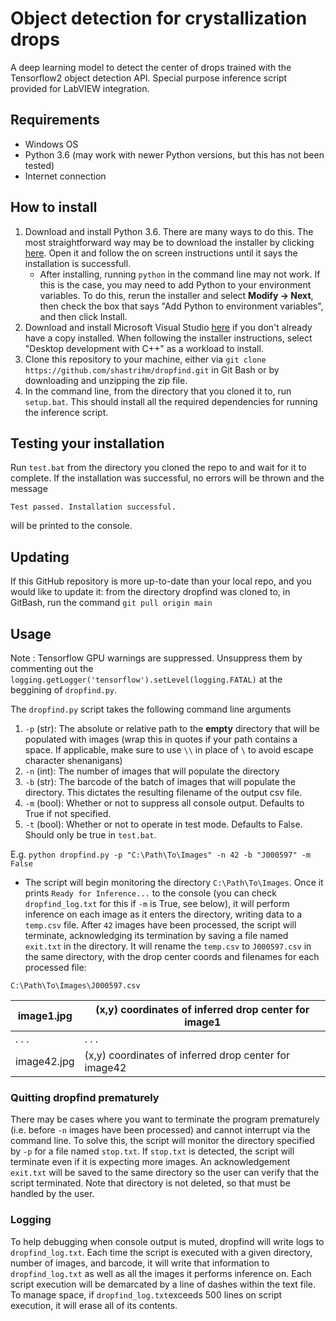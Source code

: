 # Object detection for crystallization drops
A deep learning model to detect the center of drops trained with the Tensorflow2 object detection API. Special purpose inference script provided for LabVIEW integration. 
## Requirements
- Windows OS 
- Python 3.6 (may work with newer Python versions, but this has not been tested)
- Internet connection
## How to install
1) Download and install Python 3.6. There are many ways to do this. The most straightforward way may be to download the installer by clicking [here](https://www.python.org/ftp/python/3.6.2/python-3.6.2-amd64.exe). Open it and follow the on screen instructions until it says the installation is successfull. 
    - After installing, running `python` in the command line may not work. If this is the case, you may need to add Python to your environment variables. To do this, rerun the installer and select **Modify -> Next**, then check the box that says "Add Python to environment variables", and then click Install.
2) Download and install Microsoft Visual Studio [here](https://c2rsetup.officeapps.live.com/c2r/downloadVS.aspx?sku=community&channel=release&source=vslandingpage&cid=2011) if you don't already have a copy installed. When following the installer instructions, select "Desktop development with C++" as a workload to install. 
3) Clone this repository to your machine, either via `git clone https://github.com/shastrihm/dropfind.git`  in Git Bash or by downloading and unzipping the zip file. 
4) In the command line, from the directory that you cloned it to, run `setup.bat`. This should install all the required dependencies for running the inference script.

## Testing your installation

Run `test.bat` from the directory you cloned the repo to and wait for it to complete. If the installation was successful, no errors will be thrown and the message 

`Test passed. Installation successful.` 

will be printed to the console. 

## Updating
If this GitHub repository is more up-to-date than your local repo, and you would like to update it: from the directory dropfind was cloned to, in GitBash, run the command `git pull origin main`

## Usage 
Note : Tensorflow GPU warnings are suppressed. Unsuppress them by commenting out the `logging.getLogger('tensorflow').setLevel(logging.FATAL)` at the beggining of `dropfind.py`.

The `dropfind.py` script takes the following command line arguments
1) `-p` (str): The absolute or relative path to the **empty** directory that will be populated with images (wrap this in quotes if your path contains a space. If applicable, make sure to use `\\` in place of `\` to avoid escape character shenanigans)
2) `-n` (int): The number of images that will populate the directory
3) `-b` (str): The barcode of the batch of images that will populate the directory. This dictates the resulting filename of the output csv file.
4) `-m` (bool): Whether or not to suppress all console output. Defaults to True if not specified.
5) `-t` (bool): Whether or not to operate in test mode. Defaults to False. Should only be true in `test.bat`.

E.g. `python dropfind.py -p "C:\Path\To\Images" -n 42 -b "J000597" -m False`
- The script will begin monitoring the directory `C:\Path\To\Images`. Once it prints `Ready for Inference...` to the console (you can check `dropfind_log.txt` for this if `-m` is True, see below), it will perform inference on each image as it enters the directory, writing data to a `temp.csv` file. After `42` images have been processed, the script will terminate, acknowledging its termination by saving a file named `exit.txt` in the directory. It will rename the `temp.csv` to `J000597.csv` in the same directory, with the drop center coords and filenames for each processed file: 

`C:\Path\To\Images\J000597.csv`
     
| image1.jpg | (x,y) coordinates of inferred drop center for image1 |
|------------|------------------------------------------------------|
| . . .      | . . .                                                |
| image42.jpg | (x,y) coordinates of inferred drop center for image42 |      


### Quitting dropfind prematurely
There may be cases where you want to terminate the program prematurely (i.e. before `-n` images have been processed) and cannot interrupt via the command line. To solve this, the script will monitor the directory specified by `-p` for a file named `stop.txt`. If `stop.txt` is detected, the script will terminate even if it is expecting more images. An acknowledgement `exit.txt` will be saved to the same directory so the user can verify that the script terminated. Note that directory is not deleted, so that must be handled by the user. 

### Logging
To help debugging when console output is muted, dropfind will write logs to `dropfind_log.txt`. 
Each time the script is executed with a given directory, number of images, and barcode, it will 
write that information to `dropfind_log.txt` as well as all the images it performs inference on. 
Each script execution will be demarcated by a line of dashes within the text file. To manage space, if `dropfind_log.txt`exceeds 500 lines on script execution, it will erase all of its contents.



